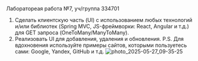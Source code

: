
Лаборатореая работа №7, уч/группа 334701
 
 	
1. Сделать клиентскую часть (UI) с использованием любых технологий и/или библиотек (Spring MVC, JS-фреймворки: React, Angular и т.д.) для GET запроса (OneToMany/ManyToMany).
 2. Реализовать UI для добавления, удаления и обновления.
 P.S. Для вдохновения используйте примеры сайтов, которыми пользуетесь сами: Google, Yandex, GitHub и т.д.
![photo_2025-05-27_09-35-25](https://github.com/user-attachments/assets/37e7a22b-4d75-4c33-88ec-2eefd5486f04)

